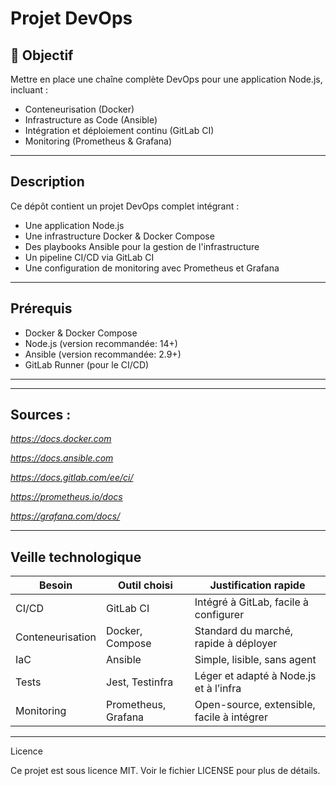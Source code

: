 # Projet DevOps

## 📌 Objectif

Mettre en place une chaîne complète DevOps pour une application Node.js, incluant :
- Conteneurisation (Docker)
- Infrastructure as Code (Ansible)
- Intégration et déploiement continu (GitLab CI)
- Monitoring (Prometheus & Grafana)

---

## Description

Ce dépôt contient un projet DevOps complet intégrant :
- Une application Node.js
- Une infrastructure Docker & Docker Compose
- Des playbooks Ansible pour la gestion de l'infrastructure
- Un pipeline CI/CD via GitLab CI
- Une configuration de monitoring avec Prometheus et Grafana

---

## Prérequis

- Docker & Docker Compose
- Node.js (version recommandée: 14+)
- Ansible (version recommandée: 2.9+)
- GitLab Runner (pour le CI/CD)

---



---

## Sources :

*https://docs.docker.com*

*https://docs.ansible.com*

*https://docs.gitlab.com/ee/ci/*

*https://prometheus.io/docs*

*https://grafana.com/docs/*

---

## Veille technologique 

| Besoin           | Outil choisi        | Justification rapide                       |
| ---------------- | ------------------- | ------------------------------------------ |
| CI/CD            | GitLab CI           | Intégré à GitLab, facile à configurer      |
| Conteneurisation | Docker, Compose     | Standard du marché, rapide à déployer      |
| IaC              | Ansible             | Simple, lisible, sans agent                |
| Tests            | Jest, Testinfra     | Léger et adapté à Node.js et à l’infra     |
| Monitoring       | Prometheus, Grafana | Open-source, extensible, facile à intégrer |


---

Licence

Ce projet est sous licence MIT. Voir le fichier LICENSE pour plus de détails.

